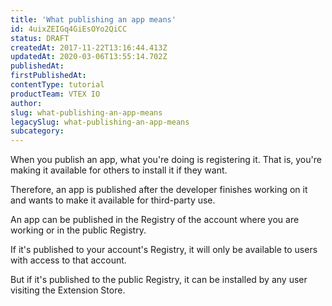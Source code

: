 ```yaml
---
title: 'What publishing an app means'
id: 4uixZEIGq4GiEsOYo2QiCC
status: DRAFT
createdAt: 2017-11-22T13:16:44.413Z
updatedAt: 2020-03-06T13:55:14.702Z
publishedAt: 
firstPublishedAt: 
contentType: tutorial
productTeam: VTEX IO
author: 
slug: what-publishing-an-app-means
legacySlug: what-publishing-an-app-means
subcategory: 
---
```


When you publish an app, what you're doing is registering it. That is, you're making it available for others to install it if they want.

Therefore, an app is published after the developer finishes working on it and wants to make it available for third-party use.

An app can be published in the Registry of the account where you are working or in the public Registry.

If it's published to your account's Registry, it will only be available to users with access to that account.

But if it's published to the public Registry, it can be installed by any user visiting the Extension Store.
